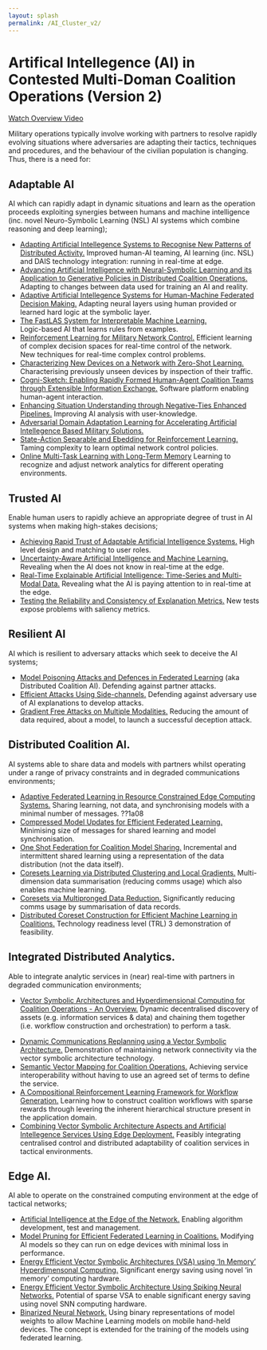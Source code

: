 ```yaml
---
layout: splash
permalink: /AI_Cluster_v2/
---
```


# Artifical Intellegence (AI) in Contested Multi-Doman Coalition Operations (Version 2)

[Watch Overview Video](https://ibm.box.com/v/Overview-Cluster1-video)

Military operations typically involve working with partners to resolve rapidly evolving situations where adversaries are adapting their tactics, techniques and procedures, and the behaviour of the civilian population is changing. Thus, there is a need for:

## Adaptable AI
AI which can rapidly adapt in dynamic situations and learn as the operation proceeds exploiting synergies between humans and machine intelligence (inc. novel Neuro-Symbolic Learning (NSL) AI systems which combine reasoning and deep learning);

*	[Adapting Artificial Intellegence Systems to Recognise New Patterns of Distributed Activity.](/1c16/) 
Improved human-AI teaming, AI learning (inc. NSL) and DAIS technology integration: running in real-time at edge.
*	[Advancing Artificial Intelligence with Neural-Symbolic Learning and its Application to Generative Policies in Distributed Coalition Operations.](/1c02/)
Adapting to changes between data used for training an AI and reality.
*	[Adaptive Artificial Intellegence Systems for Human-Machine Federated Decision Making.](/1c05/) Adapting neural layers using human provided or learned hard logic at the symbolic layer.
*	[The FastLAS System for Interpretable Machine Learning.](/1c08/)  
Logic-based AI that learns rules from examples.
*	[Reinforcement Learning for Military Network Control.](/1c15/) Efficient learning of complex decision spaces for real-time control of the network.  
New techniques for real-time complex control problems.
*	[Characterizing New Devices on a Network with Zero-Shot Learning.](/1c04/) 
Characterising previously unseen devices by inspection of their traffic.
*	[Cogni-Sketch: Enabling Rapidly Formed Human-Agent Coalition Teams through Extensible Information Exchange.](/1c01/) 
Software platform enabling human-agent interaction.
*	[Enhancing Situation Understanding through Negative-Ties Enhanced Pipelines.](/3a13/) Improving AI analysis with user-knowledge.
* [Adversarial Domain Adaptation Learning for Accelerating Artificial Intellegence Based Military Solutions.](/2c01/)
* [State-Action Separable and Ebedding for Reinforcement Learning.](/2b03/) Taming complexity to learn optimal network control policies.
* [Online Multi-Task Learning with Long-Term Memory](/1c09/) Learning to recognize and adjust network analytics for different operating environments.


## Trusted AI
Enable human users to rapidly achieve an appropriate degree of trust in AI systems when making high-stakes decisions;
*	[Achieving Rapid Trust of Adaptable Artificial Intelligence Systems.](/1d04/) High level design and matching to user roles. 
*	[Uncertainty-Aware Artificial Intelligence and Machine Learning.](/1d05/) Revealing when the AI does not know in real-time at the edge. 
*	[Real-Time Explainable Artificial Intelligence: Time-Series and Multi-Modal Data.](/1d01/)  Revealing what the AI is paying attention to in real-time at the edge.  
*	[Testing the Reliability and Consistency of Explanation Metrics.](/1e04/) New tests expose problems with saliency metrics.


## Resilient AI
AI which is resilient to adversary attacks which seek to deceive the AI systems;
*	[Model Poisoning Attacks and Defences in Federated Learning](/1e05/) (aka Distributed Coalition AI). Defending against partner attacks.
*	[Efficient Attacks Using Side-channels.](/1e03/)  Defending against adversary use of AI explanations to develop attacks.
*	[Gradient Free Attacks on Multiple Modalities.](/1e01/)  Reducing the amount of data required, about a model, to launch a successful deception attack.

## Distributed Coalition AI.  
AI systems able to share data and models with partners whilst operating under a range of privacy constraints and in degraded communications environments;
*	[Adaptive Federated Learning in Resource Constrained Edge Computing Systems.](/1b06/) Sharing learning, not data, and synchronising models with a minimal number of messages.  ??1a08
*	[Compressed Model Updates for Efficient Federated Learning.](/1b02/) Minimising size of messages for shared learning and model synchronisation. 
*	[One Shot Federation for Coalition Model Sharing.](/1b01/)  Incremental and intermittent shared learning using a representation of the data distribution (not the data itself). 
*	[Coresets Learning via Distributed Clustering and Local Gradients.](/1b04/)  Multi-dimension data summarisation (reducing comms usage) which also enables machine learning. 
*	[Coresets via Multipronged Data Reduction.](/1b05/)  Significantly reducing comms usage by summarisation of data records. 
*	[Distributed Coreset Construction for Efficient Machine Learning in Coalitions.](/1b03/)   Technology readiness level (TRL) 3 demonstration of feasibility. 

## Integrated Distributed Analytics.  
Able to integrate analytic services in (near) real-time with partners in degraded communication environments;
*	[Vector Symbolic Architectures and Hyperdimensional Computing for Coalition Operations - An Overview.](/1a11/)  Dynamic decentralised discovery of assets (e.g. information services & data) and chaining them together (i.e. workflow construction and orchestration) to perform a task.
<!--*	[Integrating Distributed Coalition Sensor & Processing Assets to perform Distributed Analytics using a Vector Symbolic Architecture.](/1a01/)  TRL3 demonstration of feasibility of applying to NATO FMN services.-->
*	[Dynamic Communications Replanning using a Vector Symbolic Architecture.](/1a02/) Demonstration of maintaining network connectivity via the vector symbolic architecture technology.
*	[Semantic Vector Mapping for Coalition Operations.](/1a04/)  Achieving service interoperability without having to use an agreed set of terms to define the service. 
*	[A Compositional Reinforcement Learning Framework for Workflow Generation.](/1a06/) Learning how to construct coalition workflows with sparse rewards through levering the inherent hierarchical structure present in the application domain.
*	[Combining Vector Symbolic Architecture Aspects and Artificial Intellegence Services Using Edge Deployment.](/1a05/) Feasibly integrating centralised control and distributed adaptability of coalition services in tactical environments.

## Edge AI.  
AI able to operate on the constrained computing environment at the edge of tactical networks;
*	[Artificial Intelligence at the Edge of the Network.](/1c13/)  Enabling algorithm development, test and management. 
*	[Model Pruning for Efficient Federated Learning in Coalitions.](/1f03/) Modifying AI models so they can run on edge devices with minimal loss in performance. 
*	[Energy Efficient Vector Symbolic Architectures (VSA) using ‘In Memory’ Hyperdimensonal Computing.](/1f01/)  Significant energy saving using novel ‘in memory’ computing hardware. 
*	[Energy Efficient Vector Symbolic Architecture Using Spiking Neural Networks.](/1f02/) Potential of sparse VSA to enable significant energy saving using novel SNN computing hardware. 
*	[Binarized Neural Network.](/2a06/)  Using binary representations of model weights to allow Machine Learning models on mobile hand-held devices.  The concept is extended for the training of the models using federated learning. 



